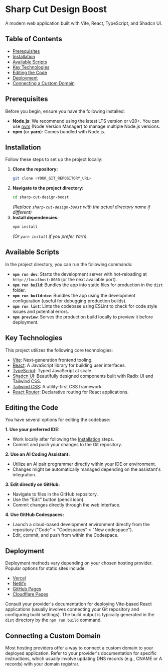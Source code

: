 # Sharp Cut Design Boost

A modern web application built with Vite, React, TypeScript, and Shadcn UI.

## Table of Contents

- [Prerequisites](#prerequisites)
- [Installation](#installation)
- [Available Scripts](#available-scripts)
- [Key Technologies](#key-technologies)
- [Editing the Code](#editing-the-code)
- [Deployment](#deployment)
- [Connecting a Custom Domain](#connecting-a-custom-domain)

## Prerequisites

Before you begin, ensure you have the following installed:

- **Node.js**: We recommend using the latest LTS version or v20+. You can use [nvm](https://github.com/nvm-sh/nvm) (Node Version Manager) to manage multiple Node.js versions.
- **npm** (or **yarn**): Comes bundled with Node.js.

## Installation

Follow these steps to set up the project locally:

1.  **Clone the repository:**
    ```bash
    git clone <YOUR_GIT_REPOSITORY_URL>
    ```
2.  **Navigate to the project directory:**
    ```bash
    cd sharp-cut-design-boost 
    ```
    _(Replace `sharp-cut-design-boost` with the actual directory name if different)_
3.  **Install dependencies:**
    ```bash
    npm install
    ```
    _(Or `yarn install` if you prefer Yarn)_

## Available Scripts

In the project directory, you can run the following commands:

-   **`npm run dev`**: Starts the development server with hot-reloading at `http://localhost:8080` (or the next available port).
-   **`npm run build`**: Bundles the app into static files for production in the `dist` folder.
-   **`npm run build:dev`**: Bundles the app using the development configuration (useful for debugging production builds).
-   **`npm run lint`**: Lints the codebase using ESLint to check for code style issues and potential errors.
-   **`npm preview`**: Serves the production build locally to preview it before deployment.

## Key Technologies

This project utilizes the following core technologies:

-   [Vite](https://vitejs.dev/): Next-generation frontend tooling.
-   [React](https://react.dev/): A JavaScript library for building user interfaces.
-   [TypeScript](https://www.typescriptlang.org/): Typed JavaScript at scale.
-   [Shadcn UI](https://ui.shadcn.com/): Beautifully designed components built with Radix UI and Tailwind CSS.
-   [Tailwind CSS](https://tailwindcss.com/): A utility-first CSS framework.
-   [React Router](https://reactrouter.com/): Declarative routing for React applications.

## Editing the Code

You have several options for editing the codebase:

**1. Use your preferred IDE:**
   - Work locally after following the [Installation](#installation) steps.
   - Commit and push your changes to the Git repository.

**2. Use an AI Coding Assistant:**
   - Utilize an AI pair programmer directly within your IDE or environment.
   - Changes might be automatically managed depending on the assistant's integration.

**3. Edit directly on GitHub:**
   - Navigate to files in the GitHub repository.
   - Use the "Edit" button (pencil icon).
   - Commit changes directly through the web interface.

**4. Use GitHub Codespaces:**
   - Launch a cloud-based development environment directly from the repository ("Code" > "Codespaces" > "New codespace").
   - Edit, commit, and push from within the Codespace.

## Deployment

Deployment methods vary depending on your chosen hosting provider. Popular options for static sites include:

-   [Vercel](https://vercel.com/)
-   [Netlify](https://www.netlify.com/)
-   [GitHub Pages](https://pages.github.com/)
-   [Cloudflare Pages](https://pages.cloudflare.com/)

Consult your provider's documentation for deploying Vite-based React applications (usually involves connecting your Git repository and configuring build settings). The build output is typically generated in the `dist` directory by the `npm run build` command.

## Connecting a Custom Domain

Most hosting providers offer a way to connect a custom domain to your deployed application. Refer to your provider's documentation for specific instructions, which usually involve updating DNS records (e.g., CNAME or A records) with your domain registrar.

